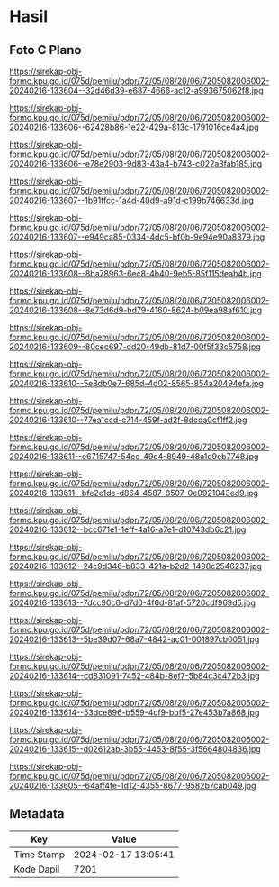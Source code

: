 # Hasil

## Foto C Plano

https://sirekap-obj-formc.kpu.go.id/075d/pemilu/pdpr/72/05/08/20/06/7205082006002-20240216-133604--32d46d39-e687-4666-ac12-a993675062f8.jpg

https://sirekap-obj-formc.kpu.go.id/075d/pemilu/pdpr/72/05/08/20/06/7205082006002-20240216-133606--62428b86-1e22-429a-813c-1791016ce4a4.jpg

https://sirekap-obj-formc.kpu.go.id/075d/pemilu/pdpr/72/05/08/20/06/7205082006002-20240216-133606--e78e2903-9d83-43a4-b743-c022a3fab185.jpg

https://sirekap-obj-formc.kpu.go.id/075d/pemilu/pdpr/72/05/08/20/06/7205082006002-20240216-133607--1b91ffcc-1a4d-40d9-a91d-c199b746633d.jpg

https://sirekap-obj-formc.kpu.go.id/075d/pemilu/pdpr/72/05/08/20/06/7205082006002-20240216-133607--e949ca85-0334-4dc5-bf0b-9e94e90a8379.jpg

https://sirekap-obj-formc.kpu.go.id/075d/pemilu/pdpr/72/05/08/20/06/7205082006002-20240216-133608--8ba78963-6ec8-4b40-9eb5-85f115deab4b.jpg

https://sirekap-obj-formc.kpu.go.id/075d/pemilu/pdpr/72/05/08/20/06/7205082006002-20240216-133608--8e73d6d9-bd79-4160-8624-b09ea98af610.jpg

https://sirekap-obj-formc.kpu.go.id/075d/pemilu/pdpr/72/05/08/20/06/7205082006002-20240216-133609--80cec697-dd20-49db-81d7-00f5f33c5758.jpg

https://sirekap-obj-formc.kpu.go.id/075d/pemilu/pdpr/72/05/08/20/06/7205082006002-20240216-133610--5e8db0e7-685d-4d02-8565-854a20494efa.jpg

https://sirekap-obj-formc.kpu.go.id/075d/pemilu/pdpr/72/05/08/20/06/7205082006002-20240216-133610--77ea1ccd-c714-459f-ad2f-8dcda0cf1ff2.jpg

https://sirekap-obj-formc.kpu.go.id/075d/pemilu/pdpr/72/05/08/20/06/7205082006002-20240216-133611--e6715747-54ec-49e4-8949-48a1d9eb7748.jpg

https://sirekap-obj-formc.kpu.go.id/075d/pemilu/pdpr/72/05/08/20/06/7205082006002-20240216-133611--bfe2e1de-d864-4587-8507-0e0921043ed9.jpg

https://sirekap-obj-formc.kpu.go.id/075d/pemilu/pdpr/72/05/08/20/06/7205082006002-20240216-133612--bcc671e1-1eff-4a16-a7e1-d10743db6c21.jpg

https://sirekap-obj-formc.kpu.go.id/075d/pemilu/pdpr/72/05/08/20/06/7205082006002-20240216-133612--24c9d346-b833-421a-b2d2-1498c2546237.jpg

https://sirekap-obj-formc.kpu.go.id/075d/pemilu/pdpr/72/05/08/20/06/7205082006002-20240216-133613--7dcc90c6-d7d0-4f6d-81af-5720cdf969d5.jpg

https://sirekap-obj-formc.kpu.go.id/075d/pemilu/pdpr/72/05/08/20/06/7205082006002-20240216-133613--5be39d07-68a7-4842-ac01-001897cb0051.jpg

https://sirekap-obj-formc.kpu.go.id/075d/pemilu/pdpr/72/05/08/20/06/7205082006002-20240216-133614--cd831091-7452-484b-8ef7-5b84c3c472b3.jpg

https://sirekap-obj-formc.kpu.go.id/075d/pemilu/pdpr/72/05/08/20/06/7205082006002-20240216-133614--53dce896-b559-4cf9-bbf5-27e453b7a868.jpg

https://sirekap-obj-formc.kpu.go.id/075d/pemilu/pdpr/72/05/08/20/06/7205082006002-20240216-133615--d02612ab-3b55-4453-8f55-3f5664804836.jpg

https://sirekap-obj-formc.kpu.go.id/075d/pemilu/pdpr/72/05/08/20/06/7205082006002-20240216-133605--64aff4fe-1d12-4355-8677-9582b7cab049.jpg


## Metadata

| Key        | Value               |
| ---------- | ------------------- |
| Time Stamp | 2024-02-17 13:05:41 |
| Kode Dapil | 7201                |



